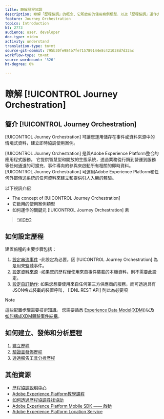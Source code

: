 ```yaml
---
title: 瞭解歷程協調
description: 瞭解「歷程協調」的概念、它所啟用的使用案例類型，以及「歷程協調」運作方式的關鍵要素。
feature: Journey Orchestration
topics: Introduction
kt: 2773
audience: user, developer
doc-type: video
activity: understand
translation-type: tm+mt
source-git-commit: 795b30fe984b7fe715789144e8c421028d7d32ac
workflow-type: tm+mt
source-wordcount: '326'
ht-degree: 0%

---
```



# 瞭解 [!UICONTROL Journey Orchestration]

## 簡介 [!UICONTROL Journey Orchestration]

[!UICONTROL Journey Orchestration] 可讓您運用儲存在事件或資料來源中的情境式資料，建立即時協調使用案例。

[!UICONTROL Journey Orchestration] 是與Adobe Experience Platform整合的應用程式服務。 它提供智慧型和開放的生態系統，透過業務從行銷到營運到服務等任何通道的可擴充、事件導向的參與來啟動所有相關的即時資料。 [!UICONTROL Journey Orchestration] 可運用Adobe Experience Platform和任何外部傳送系統的任何資料來建立和提供引人入勝的體驗。

以下視訊介紹

* The concept of [!UICONTROL Journey Orchestration]
* 它啟用的使用案例類型
* 如何運作的關鍵元 [!UICONTROL Journey Orchestration] 素

>[!VIDEO](https://video.tv.adobe.com/v/29307?quality=12)

## 如何設定歷程

建置旅程的主要步驟包括：

1. [設定串流事件](/help/configuring-journey-orchestration/configure-streaming-events.md) -此設定為必要，因 [!UICONTROL Journey Orchestration] 為是用來監聽事件。
2. [設定資料來源](/help/configuring-journey-orchestration/configure-data-sources.md) -如果您的歷程僅使用來自事件裝載的本機資料，則不需要此設定。
3. [設定自訂動作](/help/configuring-journey-orchestration/configure-actions.md): 如果您想要使用來自任何第三方供應商的服務，而可透過具有JSON格式裝載的裝置呼叫， [!DNL REST API] 則此為必要項

>[!NOTE]
>這些配置步驟需要技術知識。 您需要熟悉 [Experience Data Model(XDM)](https://docs.adobe.com/content/help/en/platform-learn/tutorials/schemas/understanding-the-xdm-system-and-experience-data-model.html))以及 [如何構成XDM體驗事件結構](https://docs.adobe.com/content/help/en/platform-learn/tutorials/schemas/create-your-first-schema-with-out-of-the-box-components.html)。

## 如何建立、發佈和分析歷程

1. [建立歷程](/help/create-a-journey.md)
2. [驗證並發佈歷程](/help/validate-and-publish-a-journey.md)
3. [透過報告工具分析歷程](/help/analyze-a-journey-via-reporting-tools.md)

## 其他資源

* [歷程協調說明中心](https://docs.adobe.com/content/help/en/journeys/using/journey-orchestration-home.html)
* [Adobe Experience Platform教學課程](https://docs.adobe.com/content/help/en/platform-learn/tutorials/overview.html)
* [如何透過歷程協調尋找協助](/help/understanding-journey-orchestration.md)
* [Adobe Experience Platform Mobile SDK —— 啟動](https://docs.adobe.com/content/help/en/core-services-learn/tutorials/launch-mobile/understanding-the-mobile-sdks.html)
* [Adobe Experience Platform Location Service](https://docs.adobe.com/content/help/en/places/using/home.html)
